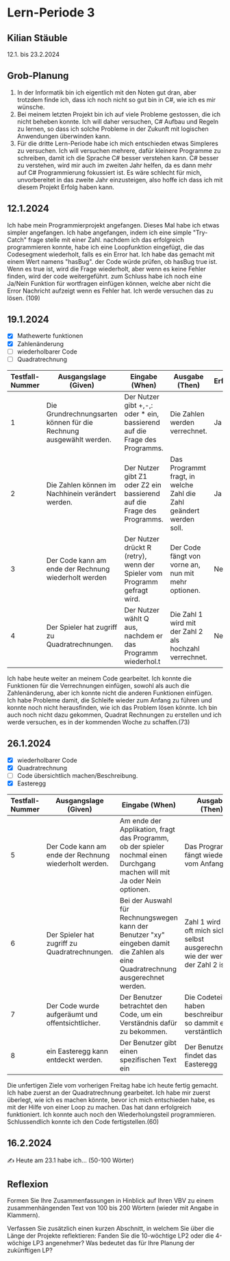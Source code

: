 # Lern-Periode 3

## Kilian Stäuble

12.1. bis 23.2.2024

## Grob-Planung

1. In der Informatik bin ich eigentlich mit den Noten gut dran, aber trotzdem finde ich, dass ich noch nicht so gut bin in C#, wie ich es mir wünsche.
2. Bei meinem letzten Projekt bin ich auf viele Probleme gestossen, die ich nicht beheben konnte. Ich will daher versuchen, C# Aufbau und Regeln zu lernen, so dass ich solche Probleme in der Zukunft mit logischen Anwendungen überwinden kann.
3. Für die dritte Lern-Periode habe ich mich entschieden etwas Simpleres zu versuchen. Ich will versuchen mehrere, dafür kleinere Programme zu schreiben, damit ich die Sprache C# besser verstehen kann. C# besser zu verstehen, wird mir auch im zweiten Jahr helfen, da es dann mehr auf C# Programmierung fokussiert ist. Es wäre schlecht für mich, unvorbereitet in das zweite Jahr einzusteigen, also hoffe ich dass ich mit diesem Projekt Erfolg haben kann.

## 12.1.2024

Ich habe mein Programmierprojekt angefangen. Dieses Mal habe ich etwas simpler angefangen. Ich habe angefangen, indem ich eine simple "Try-Catch" frage stelle mit einer Zahl. nachdem ich das erfolgreich programmieren konnte, habe ich eine Loopfunktion eingefügt, die das Codesegment wiederholt, falls es ein Error hat. Ich habe das gemacht mit einem Wert namens "hasBug". der Code würde prüfen, ob hasBug true ist. Wenn es true ist, wird die Frage wiederholt, aber wenn es keine Fehler finden, wird der code weitergeführt. zum Schluss habe ich noch eine Ja/Nein Funktion für wortfragen einfügen können, welche aber nicht die Error Nachricht aufzeigt wenn es Fehler hat. Ich werde versuchen das zu lösen. (109)

## 19.1.2024

- [X] Mathewerte funktionen
- [X] Zahlenänderung
- [ ] wiederholbarer Code
- [ ] Quadratrechnung

| Testfall-Nummer | Ausgangslage (Given) | Eingabe (When) | Ausgabe (Then) | Erfüllt? |
| --------------- | -------------------- | -------------- | -------------- | -------- |
| 1               |Die Grundrechnungsarten können für die Rechnung ausgewählt werden.|Der Nutzer gibt +,-,: oder * ein, bassierend auf die Frage des Programms.|Die Zahlen werden verrechnet.|Ja
| 2               |Die Zahlen können im Nachhinein verändert werden.|Der Nutzer gibt Z1 oder Z2 ein bassierend auf die Frage des Programms. |Das Programmt fragt, in welche Zahl die Zahl geändert werden soll.|Ja|
| 3               |Der Code kann am ende der Rechnung wiederholt werden|Der Nutzer drückt R (retry), wenn der Spieler vom Programm gefragt wird.|Der Code fängt von vorne an, nun mit mehr optionen.|Nein|
| 4               |Der Spieler hat zugriff zu Quadratrechnungen.|Der Nutzer wählt Q aus, nachdem er das Programm wiederhol.t |Die Zahl 1 wird mit der Zahl 2 als hochzahl verrechnet.|Nein|

Ich habe heute weiter an meinem Code gearbeitet. Ich konnte die Funktionen für die Verrechnungen einfügen, sowohl als auch die Zahlenänderung, aber ich konnte nicht die anderen Funktionen einfügen. Ich habe Probleme damit, die Schleife wieder zum Anfang zu führen und konnte noch nicht herausfinden, wie ich das Problem lösen könnte. Ich bin auch noch nicht dazu gekommen, Quadrat Rechnungen zu erstellen und ich werde versuchen, es in der kommenden Woche zu schaffen.(73)

## 26.1.2024

- [X] wiederholbarer Code
- [X] Quadratrechnung
- [ ] Code übersichtlich machen/Beschreibung.
- [X] Easteregg

| Testfall-Nummer | Ausgangslage (Given)                                         | Eingabe (When)              | Ausgabe (Then) | Erfüllt? |
| --------------- | ------------------------------------------------------------ | --------------------------- | -------------- | -------- |
| 5               |Der Code kann am ende der Rechnung wiederholt werden.|Am ende der Applikation, fragt das Programm, ob der spieler nochmal einen Durchgang machen will mit Ja oder Nein optionen.|Das Programm fängt wieder vom Anfang an.| Ja
| 6               |Der Spieler hat zugriff zu Quadratrechnungen.|Bei der Auswahl für Rechnungswegen kann der Benutzer "xy" eingeben damit die Zahlen als eine Quadratrechnung ausgerechnet werden.|Zahl 1 wird so oft mich sich selbst ausgerechnet, wie der wert von der Zahl 2 ist.|Ja          |
| 7               |Der Code wurde aufgeräumt und offentsichtlicher.|Der Benutzer betrachtet den Code, um ein Verständnis dafür zu bekommen.| Die Codeteile haben beschreibungen, so dammit es verstäntlich ist.| Nein|
| 8               |ein Easteregg kann entdeckt werden.|Der Benutzer gibt einen spezifischen Text ein|Der Benutzer findet das Easteregg|Ja|

Die unfertigen Ziele vom vorherigen Freitag habe ich heute fertig gemacht. Ich habe zuerst an der Quadratrechnung gearbeitet. Ich habe mir zuerst überlegt, wie ich es machen könnte, bevor ich mich entschieden habe, es mit der Hilfe von einer Loop zu machen. Das hat dann erfolgreich funktioniert. Ich konnte auch noch den Wiederholungsteil programmieren. Schlussendlich konnte ich den Code fertigstellen.(60)

## 16.2.2024

✍️ Heute am 23.1 habe ich... (50-100 Wörter)

## Reflexion

Formen Sie Ihre Zusammenfassungen in Hinblick auf Ihren VBV zu einem zusammenhängenden Text von 100 bis 200 Wörtern (wieder mit Angabe in Klammern).

Verfassen Sie zusätzlich einen kurzen Abschnitt, in welchem Sie über die Länge der Projekte reflektieren: Fanden Sie die 10-wöchtige LP2 oder die 4-wöchige LP3 angenehmer? Was bedeutet das für Ihre Planung der zukünftigen LP?

